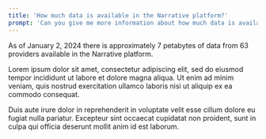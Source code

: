 ```yaml
---
title: 'How much data is available in the Narrative platform?'
prompt: 'Can you give me more information about how much data is available on the Narrative Platform?'
---
```

As of January 2, 2024 there is approximately 7 petabytes of data from 63 providers available in the Narrative platform.

Lorem ipsum dolor sit amet, consectetur adipiscing elit, sed do eiusmod tempor incididunt ut labore et dolore magna aliqua. Ut enim ad minim veniam, quis nostrud exercitation ullamco laboris nisi ut aliquip ex ea commodo consequat. 

Duis aute irure dolor in reprehenderit in voluptate velit esse cillum dolore eu fugiat nulla pariatur. Excepteur sint occaecat cupidatat non proident, sunt in culpa qui officia deserunt mollit anim id est laborum.